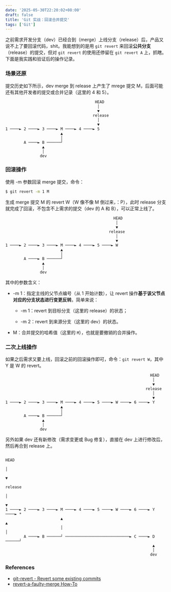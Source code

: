 ```yaml
---
date: '2025-05-30T22:20:02+08:00'
draft: false
title: 'Git 实战：回滚合并提交'
tags: ['Git']
---
```


之前需求开发分支（dev）已经合到（merge）上线分支（release）后，产品又说不上了要回滚代码，shit。我能想到的是用 `git revert` 来回滚**公共分支**（release）的提交，但对 `git revert` 的使用还停留在 `git revert A` 上，抓瞎。下面是我实践和验证后的操作记录。

### 场景还原

提交历史如下所示，dev merge 到 release 上产生了 mrege 提交 M，后面可能还有其他开发者的提交或合并记录（这里的 4 和 5）。

```
                                       HEAD
                                        │
                                        ▼
                                      release
                                        │
                                        ▼
1 ────► 2 ────► 3 ────► M ────► 4 ────► 5
                        ▲ 
                        │
        A ────► B ──────┘
                ▲
                │
               dev
```

### 回滚操作

使用 -m 参数回滚 merge 提交，命令：

```bash
$ git revert -m 1 M
```

生成 merge 提交 M 的 revert W（W 像不像 M 倒过来，：P），此时 release 分支就完成了回滚，不包含不上需求的提交（dev 的 A 和 B），可以正常上线了。

```
                                               HEAD
                                                │
                                                ▼
                                             release
                                                │
                                                ▼
1 ────► 2 ────► 3 ────► M ────► 4 ────► 5 ────► W
                        ▲ 
                        │
        A ────► B ──────┘
                ▲
                │
               dev
```

其中的参数含义：

- -m 1：指定主线的父节点编号（从 1 开始计数），让 revert 操作**基于该父节点对应的分支状态进行变更反转**。简单来说：
  - -m 1：revert 到目标分支（这里的 release）的状态；

  - -m 2：revert 到来源分支（这里的 dev）的状态。

- M：合并提交的哈希值（这里的 `M`），也就是要撤销的合并操作。

### 二次上线操作

如果之后需求又要上线，回滚之前的回滚操作即可，命令：`git revert W`，其中 Y 是 W 的 revert。

```
                                                               HEAD
                                                                │
                                                                ▼
                                                             release
                                                                │
                                                                ▼
1 ────► 2 ────► 3 ────► M ────► 4 ────► 5 ────► W ────► 6 ────► Y
                        ▲ 
                        │
        A ────► B ──────┘
                ▲
                │
               dev
```

另外如果 dev 还有新修改（需求变更或 Bug 修复），直接在 dev 上进行修改后，然后再合到 release 上。

```
                                                                       HEAD
                                                                        │
                                                                        ▼
                                                                     release
                                                                        │
                                                                        ▼
1 ────► 2 ────► 3 ────► M ────► 4 ────► 5 ────► W ────► 6 ────► Y ────► *
                        ▲                                               ▲ 
                        │                                               │
        A ────► B ──────┘ ────────────────────────────► C ────► D ──────┘ 
                                                                ▲
                                                                │
                                                               dev
```

### References

- [git-revert - Revert some existing commits](https://git-scm.com/docs/git-revert)
- [revert-a-faulty-merge How-To](https://github.com/git/git/blob/7014b55638da979331baf8dc31c4e1d697cf2d67/Documentation/howto/revert-a-faulty-merge.adoc)

